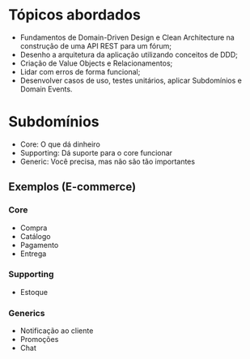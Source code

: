 # Tópicos abordados

- Fundamentos de Domain-Driven Design e Clean Architecture na construção de uma API REST para um fórum;
- Desenho a arquitetura da aplicação utilizando conceitos de DDD;
- Criação de Value Objects e Relacionamentos;
- Lidar com erros de forma funcional;
- Desenvolver casos de uso, testes unitários, aplicar Subdomínios e Domain Events.

# Subdomínios

- Core: O que dá dinheiro
- Supporting: Dá suporte para o core funcionar
- Generic: Você precisa, mas não são tão importantes

## Exemplos (E-commerce)

### Core

- Compra
- Catálogo
- Pagamento
- Entrega

### Supporting

- Estoque

### Generics

- Notificação ao cliente
- Promoções
- Chat

